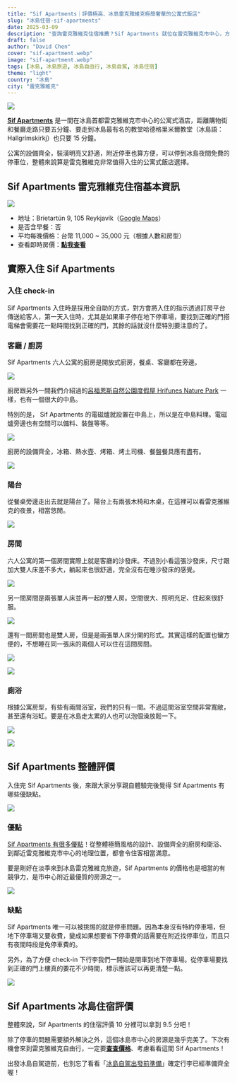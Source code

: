 ```yaml
---
title: "Sif Apartments｜評價極高、冰島雷克雅維克極簡奢華的公寓式飯店"
slug: "冰島住宿-sif-apartments"
date: 2025-03-09
description: "查詢雷克雅維克住宿推薦？Sif Apartments 就位在雷克雅維克市中心，方便的地理位置和北歐風的極簡裝潢，可以成為你的冰島住宿絕佳選擇。"
draft: false
author: "David Chen"
cover: "sif-apartment.webp"
image: "sif-apartment.webp"
tags: [冰島, 冰島旅遊, 冰島自由行, 冰島自駕, 冰島住宿]
theme: "light"
country: "冰島"
city: "雷克雅維克"
---
```


![](sif-apartment.webp)

[**Sif Apartments**](https://www.booking.com/hotel/is/sif-apartments-reykjavik.xt.html?aid=7956794) 是一間在冰島首都雷克雅維克市中心的公寓式酒店，距離購物街和餐廳走路只要五分鐘、要走到冰島最有名的教堂哈德格里米爾教堂（冰島語： Hallgrímskirkj）也只要 15 分鐘。

公寓的設備齊全，裝潢明亮又舒適，附近停車也算方便，可以停到冰島夜間免費的停車位，整體來說算是雷克雅維克非常值得入住的公寓式飯店選擇。

## Sif Apartments 雷克雅維克住宿基本資訊

![](bedroom-2.webp)

- 地址：Bríetartún 9, 105 Reykjavík（[Google Maps](https://maps.app.goo.gl/WESizr2j6yRRPKTX8)）
- 是否含早餐：否
- 平均每晚價格：台幣 11,000 ~ 35,000 元（根據人數和房型）
- 查看即時房價：[**點我查看**](https://www.booking.com/hotel/is/sif-apartments-reykjavik.xt.html?aid=7956794)

## 實際入住 Sif Apartments

### 入住 check-in

Sif Apartments 入住時是採用全自助的方式，對方會將入住的指示透過訂房平台傳送給客人，第一天入住時，尤其是如果車子停在地下停車場，要找到正確的門搭電梯會需要花一點時間找到正確的門，其餘的話就沒什麼特別要注意的了。

### 客廳 / 廚房

Sif Apartments 六人公寓的廚房是開放式廚房，餐桌、客廳都在旁邊。

![](living-room.webp)

廚房跟另外一間我們介紹過的[呂福恩斯自然公園度假屋 Hrifunes Nature Park](https://exittaiwan.com/posts/%E5%86%B0%E5%B3%B6%E4%BD%8F%E5%AE%BF-hrifunes-nature-park/) 一樣，也有一個很大的中島。

特別的是， Sif Apartments 的電磁爐就設置在中島上，所以是在中島料理。電磁爐旁邊也有空間可以備料、裝盤等等。

![](kitchen-2.webp)

廚房的設備齊全，冰箱、熱水壺、烤箱、烤土司機、餐盤餐具應有盡有。

![](kitchen.webp)

### 陽台

從餐桌旁邊走出去就是陽台了。陽台上有兩張木椅和木桌，在這裡可以看雷克雅維克的夜景，相當悠閒。

![](balcony-1.webp)

### 房間

六人公寓的第一個房間實際上就是客廳的沙發床。不過別小看這張沙發床，尺寸跟加大雙人床差不多大，躺起來也很舒適，完全沒有在睡沙發床的感覺。

![](bedroom-3.webp)

另一間房間是兩張單人床並再一起的雙人房。空間很大、照明充足、住起來很舒服。

![](bedroom-2.webp)

還有一間房間也是雙人房，但是是兩張單人床分開的形式。其實這樣的配置也蠻方便的，不想睡在同一張床的兩個人可以住在這間房間。

![](bedroom-1-2.webp)

![](bedroom-1.webp)

### 廁浴

根據公寓房型，有些有兩間浴室，我們的只有一間。不過這間浴室空間非常寬敞，甚至還有浴缸。要是在冰島走太累的人也可以泡個澡放鬆一下。

![](bathroom-1.webp)

![](bathroom-2.webp)

## Sif Apartments 整體評價

入住完 Sif Apartments 後，來跟大家分享親自體驗完後覺得 Sif Apartments 有哪些優缺點。

![](balcony-2.webp)

### 優點

[Sif Apartments 有很多優點](https://www.booking.com/hotel/is/sif-apartments-reykjavik.xt.html?aid=7956794)！從整體極簡風格的設計、設備齊全的廚房和衛浴、到鄰近雷克雅維克市中心的地理位置，都會令住客相當滿意。

要是剛好在淡季來到冰島雷克雅維克旅遊，Sif Apartments 的價格也是相當的有競爭力，是市中心附近最優質的房源之一。

![](hall.webp)

### 缺點

Sif Apartments 唯一可以被挑惕的就是停車問題。因為本身沒有特約停車場，但地下停車塲又要收費，變成如果想要省下停車費的話需要在附近找停車位，而且只有夜間時段是免停車費的。

另外，為了方便 check-in 下行李我們一開始是開車到地下停車場。從停車場要找到正確的門上樓真的要花不少時間，標示應該可以再更清楚一點。

![](living-room-2.webp)

## Sif Apartments 冰島住宿評價

整體來說，Sif Apartments 的住宿評價 10 分裡可以拿到 9.5 分吧！

除了停車的問題需要額外解決之外，這個冰島市中心的房源是幾乎完美了。下次有機會來到雷克雅維克自由行，一定要[**查查價格**](https://www.booking.com/hotel/is/sif-apartments-reykjavik.xt.html?aid=7956794)、考慮看看這間 Sif Apartments！

出發冰島自駕遊前，也別忘了看看「[冰島自駕出發前準備](/posts/冰島自駕遊行前準備)」確定行李已經準備齊全喔！
